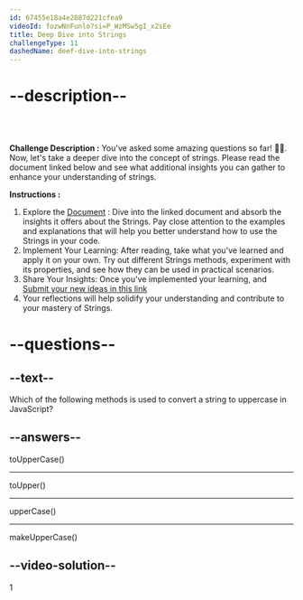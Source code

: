 ```yaml
---
id: 67455e18a4e2887d221cfea9
videoId: fozwNnFunlo?si=P_WzMSw5gI_x2sEe
title: Deep Dive into Strings
challengeType: 11
dashedName: deef-dive-into-strings
---
```


# --description--

<br>
<br>

**Challenge Description :** 
You've asked some amazing questions so far! 👏👏. Now, let's take a deeper dive into the concept of strings. Please read the document linked below and see what additional insights you can gather to enhance your understanding of strings.

**Instructions :**

1. Explore the <span style="color:blue;">[Document](https://docs.google.com/document/d/1M-rvQo2u4jGtMG_v2GJ9SSo2doCW98EWcK8dse_49s0/edit)</span> : Dive into the linked document and absorb the insights it offers about the Strings. Pay close attention to the examples and explanations that will help you better understand how to use the Strings in your code.
2. Implement Your Learning: After reading, take what you've learned and apply it on your own. Try out different Strings methods, experiment with its properties, and see how they can be used in practical scenarios.
3. Share Your Insights: Once you've implemented your learning, and <span style="color:blue;">[Submit your new ideas in this link](https://forms.gle/29q9d8LJqMwbcyzV9)</span>
4. Your reflections will help solidify your understanding and contribute to your mastery of Strings.

# --questions--

## --text--

Which of the following methods is used to convert a string to uppercase in JavaScript?

## --answers--

toUpperCase()

---

toUpper()

---

upperCase()

---

makeUpperCase()


## --video-solution--

1
